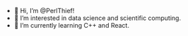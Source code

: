 - 👋 Hi, I’m @PerlThief!
- 👀 I’m interested in data science and scientific computing.
- 🌱 I’m currently learning C++ and React.

<!---
PerlThief/PerlThief is a ✨ special ✨ repository because its `README.md` (this file) appears on your GitHub profile.
You can click the Preview link to take a look at your changes.
--->
